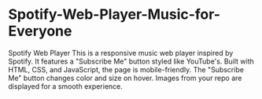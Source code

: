 # Spotify-Web-Player-Music-for-Everyone
Spotify Web Player  This is a responsive music web player inspired by Spotify. It features a "Subscribe Me" button styled like YouTube's. Built with HTML, CSS, and JavaScript, the page is mobile-friendly. The "Subscribe Me" button changes color and size on hover. Images from your repo are displayed for a smooth experience.
